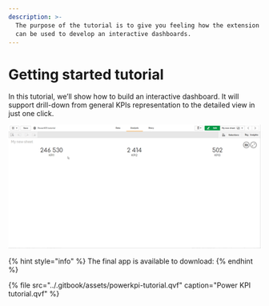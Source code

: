 ```yaml
---
description: >-
  The purpose of the tutorial is to give you feeling how the extension component
  can be used to develop an interactive dashboards.
---
```


# Getting started tutorial

In this tutorial, we’ll show how to build an interactive dashboard. It will support drill-down from general KPIs representation to the detailed view in just one click.

![](../.gitbook/assets/tutorial.gif)

{% hint style="info" %}
The final app is available to download:
{% endhint %}

{% file src="../.gitbook/assets/powerkpi-tutorial.qvf" caption="Power KPI tutorial.qvf" %}

